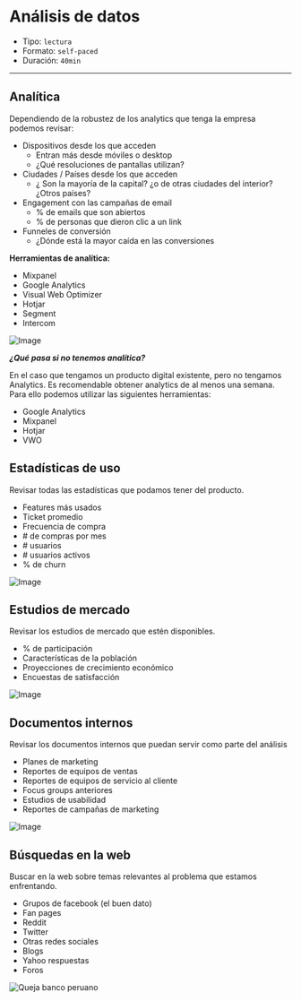 # Análisis de datos

- Tipo: `lectura`
- Formato: `self-paced`
- Duración: `40min`

***

## Analítica

Dependiendo de la robustez de los analytics que tenga la empresa podemos
revisar:

- Dispositivos desde los que acceden
  - Entran más desde móviles o desktop
  - ¿Qué resoluciones de pantallas utilizan?
- Ciudades / Países desde los que acceden
  - ¿ Son la mayoría de la capital? ¿o de otras ciudades del interior? ¿Otros
  países?
- Engagement con las campañas de email
  - % de emails que son abiertos
  - % de personas que dieron clic a un link
- Funneles de conversión
  - ¿Dónde está la mayor caída en las conversiones

**Herramientas de analítica:**

- Mixpanel
- Google Analytics
- Visual Web Optimizer
- Hotjar
- Segment
- Intercom

![Image](https://lh3.googleusercontent.com/NsPbuYZN6yjWdnuvjoBBhlI227jjXoVXwzofHlP7DrK8AuA_jVzYBKkGUufY__NVAiUriv0ZLZJYw5vEId34zl8Tiu25ui_3b31cSnHpFty4NWzobbrbrK965vLoTvQ3nFW2jnaNK80)

 _**¿Qué pasa si no tenemos analítica?**_

En el caso que tengamos un producto digital existente, pero no tengamos
Analytics. Es recomendable obtener analytics de al menos una semana. Para ello
podemos utilizar las siguientes herramientas:

- Google Analytics
- Mixpanel
- Hotjar
- VWO

## Estadísticas de uso

Revisar todas las estadísticas que podamos tener del producto.

- Features más usados
- Ticket promedio
- Frecuencia de compra
- \# de compras por mes
- \# usuarios
- \# usuarios activos
- % de churn

![Image](https://lh6.googleusercontent.com/GvrCmCsI_MnWKXNqDuYvJuNA1kDZM2_Ip9iTUkviOko1gvMvDyUyGQ6lQOBQLj6jp9nqe9zpKFFn8Ohip5Zyb1dG7m4D-nBLPUGKf7fIgu0dxTwkmkIEP04yYmokq4ZMAbHQB7rQp0s)

## Estudios de mercado

Revisar los estudios de mercado que estén disponibles.

- % de participación
- Características de la población
- Proyecciones de crecimiento económico
- Encuestas de satisfacción

![Image](https://lh5.googleusercontent.com/uLknPlR5Wii0Ftvm2n58XZi5zqGwTCOXXZi3Jeo775sqkBdSE5p-d4YO3umLt_0iXnYF3GJXfpmgpEwVSwux9H7i_Ex63BZuMUYSk6ajkbihRcymvfRMvBGTYfzErQWiI7ITi-OCxKY)

## Documentos internos

Revisar los documentos internos que puedan servir como parte del análisis

- Planes de marketing
- Reportes de equipos de ventas
- Reportes de equipos de servicio al cliente
- Focus groups anteriores
- Estudios de usabilidad
- Reportes de campañas de marketing

![Image](https://lh4.googleusercontent.com/G3JkQKrZ8HmNAjH3NlQ_zIMFoLlDwYozNtNkmn47jS0NwrjxHfOktXoKCSxiW71yxzbciWdM1ZBGXNnDx_PXdDrpOmODJL3V4g_0Q1E_-ddbIIScsmn3Wgv7reEfZaMd5S0WbJVxwjs)

## Búsquedas en la web

Buscar en la web sobre temas relevantes al problema que estamos enfrentando.

- Grupos de facebook (el buen dato)
- Fan pages
- Reddit
- Twitter
- Otras redes sociales
- Blogs
- Yahoo respuestas
- Foros

![Queja banco peruano](https://lh6.googleusercontent.com/D9TJpHB4tRuiHlRUY59wt_kaIUZie36FKEFEWBEq2J59XUx_fj03XLrnGCnaezlcqsnJ7GpE-rjZfLDQKGWpyI4PGpoenjPL2juf4Pgk22oJKcuh-imKijKkLPHsgdDPE13OywQs3fU)
